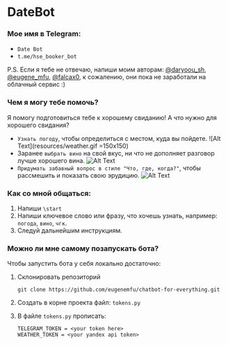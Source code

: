 # DateBot


### Мое имя в Telegram: 

- `Date Bot`
- `t.me/hse_booker_bot`

 P.S. Если я тебе не отвечаю, напиши моим авторам: [@daryoou_sh](https://t.me/daryoou_sh), 
 [@eugene_mfu](https://t.me/eugene_mfu), [@falcax0](https://t.me/falcax0), к сожалению, они пока не заработали на облачный сервис :)

### Чем я могу тебе помочь?
Я помогу подготовиться тебе к хорошему свиданию! А что нужно для хорошего свидания?

* `Узнать погоду`, чтобы определиться с местом, куда вы пойдете.
  ![Alt Text](resources/weather.gif =150x150)
* Заранее `выбрать вино` на свой вкус, ни что не дополняет разговор лучше хорошего вина.
    ![Alt Text](resources/wine.gif)
* `Придумать забавный вопрос в стиле "Что, где, когда?"`, чтобы рассмешить и показать свою эрудицию.
  ![Alt Text](resources/chgk.gif)

### Как со мной общаться:

1. Напиши `\start`
2. Напиши ключевое слово или фразу, что хочешь узнать, например: `погода`, `вино`, `чгк`.
3. Следуй дальнейшим инструкциям.

### Можно ли мне самому позапускать бота? 

Чтобы запустить бота у себя локально достаточно:

1. Склонировать репозиторий 
   
       git clone https://github.com/eugenemfu/chatbot-for-everything.git

2. Создать в корне проекта файл: `tokens.py` 

3. В файле `tokens.py` прописать:
   
       TELEGRAM_TOKEN = <your token here>
       WEATHER_TOKEN = <your yandex api token>
